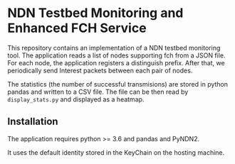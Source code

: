 # NDN Testbed Monitoring and Enhanced FCH Service

This repository contains an implementation of a NDN testbed monitoring tool. The application reads a list of nodes supporting fch from a JSON file. For each node, the application registers a distinguish prefix. After that, we periodically send Interest packets between each pair of nodes.

The statistics (the number of successful transmisions) are stored in python pandas and written to a CSV file. The file can be then read by `display_stats.py` and displayed as a heatmap.

## Installation

The application requires python >= 3.6 and pandas and PyNDN2.

It uses the default identity stored in the KeyChain on the hosting machine.
